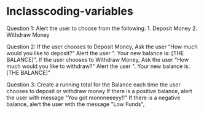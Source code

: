 # Inclasscoding-variables
Question 1: Alert the user to choose from the following: 1. Deposit Money 2. Withdraw Money  

Question 2: If the user chooses to Deposit Money, Ask the user “How much would you like to deposit?" Alert the user ". Your new balance is: [THE BALANCE]". If the user chooses to Withdraw Money, Ask the user "How much would you like to withdraw?"  Alert the user ". Your new balance is: [THE BALANCE]" 

Question 3:   Create a running total for the Balance each time the user chooses to deposit or withdraw money   If there is a positive balance,  alert the user with message "You got monnneeeyy!!" If there is a negative balance, alert the user with the message "Low Funds",
